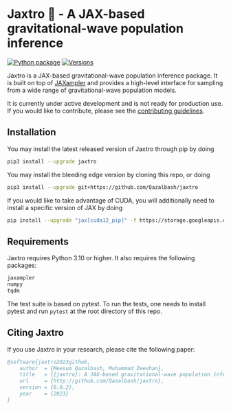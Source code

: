 # Jaxtro 🔭 - A JAX-based gravitational-wave population inference

[![Python package](https://github.com/Qazalbash/jaxtro/actions/workflows/python-package.yml/badge.svg)](https://github.com/Qazalbash/jaxtro/actions/workflows/python-package.yml)
[![Versions](https://img.shields.io/pypi/pyversions/jaxtro.svg)](https://pypi.org/project/jaxtro/)

Jaxtro is a JAX-based gravitational-wave population inference package. It is built on top of [JAXampler](https://github.com/Qazalbash/jaxampler) and provides a high-level interface for sampling from a wide range of gravitational-wave population models.

It is currently under active development and is not ready for production use. If you would like to contribute, please see the [contributing guidelines](CONTRIBUTING.md).

<!-- ## Features

- [x] 🚀 High-Performance Sampling: Leverage the power of JAX for high-speed, accurate sampling.
- [x] 🧩 Versatile Algorithms: A wide range of sampling methods to suit various applications.
- [x] 🔗 Easy Integration: Seamlessly integrates with existing JAX workflows. -->

## Installation

You may install the latest released version of Jaxtro through pip by doing

```bash
pip3 install --upgrade jaxtro
```

You may install the bleeding edge version by cloning this repo, or doing

```bash
pip3 install --upgrade git+https://github.com/Qazalbash/jaxtro
```

If you would like to take advantage of CUDA, you will additionally need to install a specific version of JAX by doing

```bash
pip install --upgrade "jax[cuda12_pip]" -f https://storage.googleapis.com/jax-releases/jax_cuda_releases.html
```

## Requirements

Jaxtro requires Python 3.10 or higher. It also requires the following packages:

```bash
jaxampler
numpy
tqdm
```

The test suite is based on pytest. To run the tests, one needs to install pytest and run `pytest` at the root directory of this repo.

## Citing Jaxtro

If you use Jaxtro in your research, please cite the following paper:

```bibtex
@software{jaxtro2023github,
    author  = {Meesum Qazalbash, Muhammad Zeeshan},
    title   = {{jaxtro}: A JAX-based gravitational-wave population inference},
    url     = {http://github.com/Qazalbash/jaxtro},
    version = {0.0.2},
    year    = {2023}
}
```
